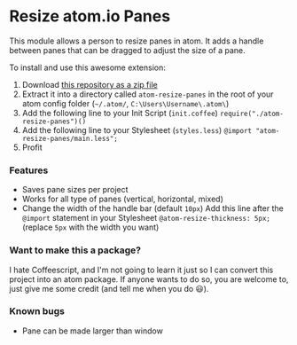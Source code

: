 # Resize atom.io Panes

This module allows a person to resize panes in atom. It adds a handle between panes that can be dragged to adjust the size of a pane.

To install and use this awesome extension:

 1. Download [this repository as a zip file](https://github.com/pitaj/atom-resize-panes/archive/master.zip)
 2. Extract it into a directory called `atom-resize-panes` in the root of your atom config folder (`~/.atom/`, `C:\Users\Username\.atom\`)
 3. Add the following line to your Init Script (`init.coffee`)
      `require("./atom-resize-panes")()`
 4. Add the following line to your Stylesheet (`styles.less`)
      `@import "atom-resize-panes/main.less";`
 5. Profit

### Features

 - Saves pane sizes per project
 - Works for all type of panes (vertical, horizontal, mixed)
 - Change the width of the handle bar (default `10px`)
      Add this line after the `@import` statement in your Stylesheet
      `@atom-resize-thickness: 5px;` (replace `5px` with the width you want)

### Want to make this a package?

I hate Coffeescript, and I'm not going to learn it just so I can convert this project into an atom package. If anyone wants to do so, you are welcome to, just give me some credit (and tell me when you do :smiley:).

### Known bugs

 - Pane can be made larger than window
